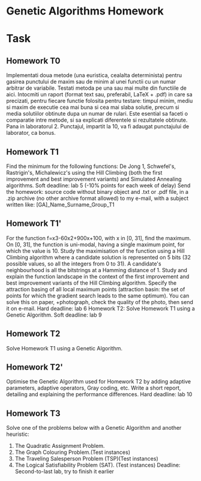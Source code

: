 # Genetic Algorithms Homework

# Task

## Homework T0
Implementati doua metode (una euristica, cealalta determinista) pentru gasirea punctului de maxim sau de minim al unei functii cu un numar arbitrar de variabile.
Testati metoda pe una sau mai multe din functiile de aici.
Intocmiti un raport (format text sau, preferabil, LaTeX + .pdf) in care sa precizati, pentru fiecare functie folosita pentru testare: timpul minim, mediu si maxim de executie cea mai buna si cea mai slaba solutie, precum si media solutiilor obtinute dupa un numar de rulari. Este esential sa faceti o comparatie intre metode, si sa explicati diferentele si rezultatele obtinute. Pana in laboratorul 2. Punctajul, impartit la 10, va fi adaugat punctajului de laborator, ca bonus.

## Homework T1
Find the minimum for the following functions: De Jong 1, Schwefel's, Rastrigin's, Michalewicz's
using the Hill Climbing (both the first improvement and best improvement variants) and Simulated Annealing algorithms.
Soft deadline: lab 5 (-10% points for each week of delay)
Send the homework: source code without binary object and .txt or .pdf file, in a .zip archive (no other archive format allowed) to my e-mail, with a subject written like: [GA]_Name_Surname_Group_T1

## Homework T1'
For the function f=x3-60x2+900x+100, with x in [0, 31], find the maximum.
On [0, 31], the function is uni-modal, having a single maximum point, for which the value is 10.
Study the maximisation of the function using a Hill Climbing algorithm where a candidate solution is represented on 5 bits (32 possible values, so all the integers from 0 to 31). A candidate's neighbourhood is all the bitstrings at a Hamming distance of 1.
Study and explain the function landscape in the context of the first improvement and best improvement variants of the Hill Climbing algorithm. Specify the attraction basing of all local maximum points (attraction basin: the set of points for which the gradient search leads to the same optimum).
You can solve this on paper, +photograph, check the quality of the photo, then send it on e-mail.
Hard deadline: lab 6
Homework T2: Solve Homework T1 using a Genetic Algorithm.
Soft deadline: lab 9

## Homework T2
Solve Homework T1 using a Genetic Algorithm.

## Homework T2'
Optimise the Genetic Algorithm used for Homework T2 by adding adaptive parameters, adaptive operators, Gray coding, etc. Write a short report, detailing and explaining the performance differences.
Hard deadline: lab 10

## Homework T3
Solve one of the problems below with a Genetic Algorithm and another heuristic:
1. The Quadratic Assignment Problem.
2. The Graph Colouring Problem.(Test instances)
3. The Traveling Salesperson Problem (TSP)(Test instances)
4. The Logical Satisfiability Problem (SAT). (Test instances)
Deadline: Second-to-last lab, try to finish it earlier
